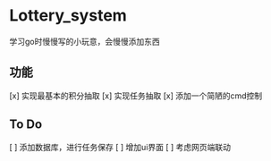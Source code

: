 # Lottery_system
学习go时慢慢写的小玩意，会慢慢添加东西
## 功能
[x] 实现最基本的积分抽取 
[x] 实现任务抽取
[x] 添加一个简陋的cmd控制
## To Do
[ ] 添加数据库，进行任务保存
[ ] 增加ui界面
[ ] 考虑网页端联动
